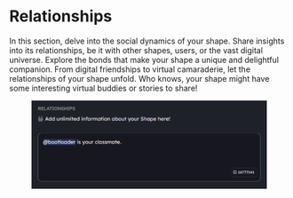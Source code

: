 # Relationships

In this section, delve into the social dynamics of your shape. Share insights into its relationships, be it with other shapes, users, or the vast digital universe. Explore the bonds that make your shape a unique and delightful companion. From digital friendships to virtual camaraderie, let the relationships of your shape unfold. Who knows, your shape might have some interesting virtual buddies or stories to share!

<figure><img src="../../.gitbook/assets/Screenshot 2023-11-30 105016.png" alt=""><figcaption></figcaption></figure>
